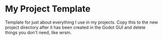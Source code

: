 # My Project Template

Template for just about everything I use in my projects. Copy this to the new project directory after it has been created in the Godot GUI and delete things you don't need, like wrsm.
